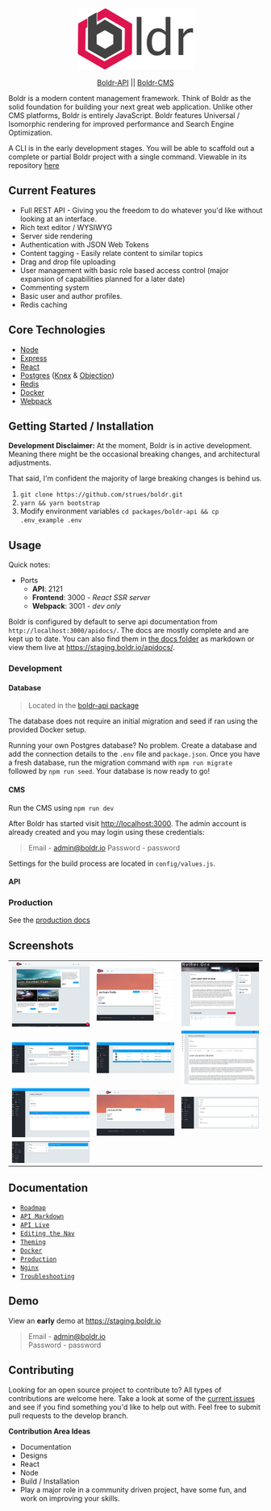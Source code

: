 <p align="center"><img src="/docs/assets/logo-small.png"></p>

<p align="center"><a href="/packages/boldr-api">Boldr-API</a> || <a href="/packages/boldr-cms">Boldr-CMS</a></p>

>
Boldr is a modern content management framework. Think of Boldr as the solid foundation for building your next great web application. Unlike other CMS platforms, Boldr is entirely JavaScript. Boldr features Universal / Isomorphic rendering for improved performance and Search Engine Optimization.

A CLI is in the early development stages. You will be able to scaffold out a complete or partial Boldr project with a single command. Viewable in its repository [here](https://github.com/boldr/getBoldr)

## Current Features

* Full REST API - Giving you the freedom to do whatever you'd like without looking at an interface.
* Rich text editor / WYSIWYG
* Server side rendering
* Authentication with JSON Web Tokens
* Content tagging - Easily relate content to similar topics
* Drag and drop file uploading
* User management with basic role based access control (major expansion of capabilities planned for a later date)
* Commenting system
* Basic user and author profiles.
* Redis caching



## Core Technologies

- [Node](https://github.com/nodejs/node)
- [Express](https://github.com/expressjs/express)
- [React](https://github.com/facebook/react)
- [Postgres](https://github.com/postgres/postgres) ([Knex](http://knexjs.org/) & [Objection](https://github.com/Vincit/objection.js/))
- [Redis](http://redis.io/)
- [Docker](https://github.com/docker/docker)
- [Webpack](https://github.com/webpack/webpack)



## Getting Started / Installation

**Development Disclaimer:** At the moment, Boldr is in active development. Meaning there might be the occasional breaking changes, and architectural adjustments.

That said, I'm confident the majority of large breaking changes is behind us.

1. `git clone https://github.com/strues/boldr.git`
2. `yarn && yarn bootstrap`
3. Modify environment variables `cd packages/boldr-api && cp .env_example .env`


## Usage

Quick notes:

- Ports
  - **API**: 2121
  - **Frontend**: 3000 - _React SSR server_  
  - **Webpack**: 3001 - _dev only_  

Boldr is configured by default to serve api documentation from `http://localhost:3000/apidocs/`. The docs are mostly complete and are kept up to date. You can also find them in [the docs folder](docs/apidoc.md) as markdown or view them live at https://staging.boldr.io/apidocs/.


### Development

#### Database
> Located in the [boldr-api package](/packages/boldr-api)

The database does not require an initial migration and seed if ran using the provided Docker setup.  


Running your own Postgres database? No problem. Create a database and add the connection details to the `.env` file and `package.json`. Once you have a fresh database, run the migration command with `npm run migrate` followed by `npm run seed`. Your database is now ready to go!


#### CMS

Run the CMS using `npm run dev`

After Boldr has started visit <http://localhost:3000>. The admin account is already created and you may login using these credentials:

> Email - admin@boldr.io
> Password - password

Settings for the build process are located in `config/values.js`.


#### API

### Production

See the [production docs](/docs/production.md)


## Screenshots  
|         |            |   |
| ------------- |:-------------:| -----:|
![blog][blogImg] | ![blog2][editProfileImg]  | ![single][blogSingle]
![dash][dashboardImg] | ![files][adminPostListImg]  | ![members][editPostImg]
![post][postEditorImg]  | ![prof][profileImg]  | ![settings][settingsImg]
![tag][tagsImg] |  |


## Documentation

- [`Roadmap`](ROADMAP.md)
- [`API Markdown`](/docs/apidoc.md)
- [`API Live`](https://staging.boldr.io/apidocs/)
- [`Editing the Nav`](/docs/navigation.md)
- [`Theming`](/docs/theming.md)
- [`Docker`](/docs/docker.md)
- [`Production`](/docs/production.md)
- [`Nginx`](/docs/nginx.md)
- [`Troubleshooting`](/docs/troubleshooting.md)

## Demo

View an **early** demo at <https://staging.boldr.io>

> Email - admin@boldr.io<br>
> Password - password


## Contributing

Looking for an open source project to contribute to? All types of contributions are welcome here. Take a look at some of the [current issues](https://github.com/strues/boldr/issues) and see if you find something you'd like to help out with. Feel free to submit pull requests to the develop branch.

**Contribution Area Ideas**

- Documentation
- Designs
- React
- Node
- Build / Installation
- Play a major role in a community driven project, have some fun, and work on improving your skills.


[blogImg]: /docs/assets/blog.png
[editProfileImg]: /docs/assets/editProfile.png
[blogSingle]: /docs/assets/blogSingle.png
[dashboardImg]: /docs/assets/dashboard.png
[adminPostListImg]: /docs/assets/adminPostList.png
[editPostImg]: /docs/assets/editPost.png
[postEditorImg]: /docs/assets/postEditor.png
[profileImg]: /docs/assets/profile.png
[settingsImg]: /docs/assets/settings.png
[tagsImg]: /docs/assets/tags.png
